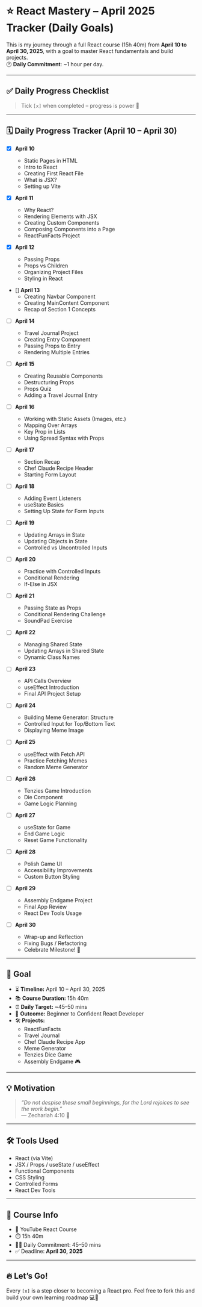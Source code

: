 # ⭐ React Mastery – April 2025 Tracker (Daily Goals)

This is my journey through a full React course (15h 40m) from **April 10 to April 30, 2025**, with a goal to master React fundamentals and build projects.  
🕐 **Daily Commitment**: ~1 hour per day.

---

## ✅ Daily Progress Checklist

> Tick `[x]` when completed – progress is power 💪

---

## 🗓️ Daily Progress Tracker (April 10 – April 30)

- [x] **April 10**
  - Static Pages in HTML
  - Intro to React
  - Creating First React File
  - What is JSX?
  - Setting up Vite
  
- [x] **April 11**
  - Why React?
  - Rendering Elements with JSX
  - Creating Custom Components
  - Composing Components into a Page
  - ReactFunFacts Project
  
- [x] **April 12**
  - Passing Props
  - Props vs Children
  - Organizing Project Files
  - Styling in React
  
- [] **April 13**
  - Creating Navbar Component
  - Creating MainContent Component
  - Recap of Section 1 Concepts
  
- [ ] **April 14**
  - Travel Journal Project
  - Creating Entry Component
  - Passing Props to Entry
  - Rendering Multiple Entries
  
- [ ] **April 15**
  - Creating Reusable Components
  - Destructuring Props
  - Props Quiz
  - Adding a Travel Journal Entry
  
- [ ] **April 16**
  - Working with Static Assets (Images, etc.)
  - Mapping Over Arrays
  - Key Prop in Lists
  - Using Spread Syntax with Props
  
- [ ] **April 17**
  - Section Recap
  - Chef Claude Recipe Header
  - Starting Form Layout
  
- [ ] **April 18**
  - Adding Event Listeners
  - useState Basics
  - Setting Up State for Form Inputs
  
- [ ] **April 19**
  - Updating Arrays in State
  - Updating Objects in State
  - Controlled vs Uncontrolled Inputs
  
- [ ] **April 20**
  - Practice with Controlled Inputs
  - Conditional Rendering
  - If-Else in JSX
  
- [ ] **April 21**
  - Passing State as Props
  - Conditional Rendering Challenge
  - SoundPad Exercise
  
- [ ] **April 22**
  - Managing Shared State
  - Updating Arrays in Shared State
  - Dynamic Class Names
  
- [ ] **April 23**
  - API Calls Overview
  - useEffect Introduction
  - Final API Project Setup
  
- [ ] **April 24**
  - Building Meme Generator: Structure
  - Controlled Input for Top/Bottom Text
  - Displaying Meme Image
  
- [ ] **April 25**
  - useEffect with Fetch API
  - Practice Fetching Memes
  - Random Meme Generator
  
- [ ] **April 26**
  - Tenzies Game Introduction
  - Die Component
  - Game Logic Planning
  
- [ ] **April 27**
  - useState for Game
  - End Game Logic
  - Reset Game Functionality
  
- [ ] **April 28**
  - Polish Game UI
  - Accessibility Improvements
  - Custom Button Styling
  
- [ ] **April 29**
  - Assembly Endgame Project
  - Final App Review
  - React Dev Tools Usage
  
- [ ] **April 30**
  - Wrap-up and Reflection
  - Fixing Bugs / Refactoring
  - Celebrate Milestone! 🎉

---

## 🎯 Goal

- ⏳ **Timeline:** April 10 – April 30, 2025  
- 📚 **Course Duration:** 15h 40m  
- ⏰ **Daily Target:** ~45–50 mins  
- 🧠 **Outcome:** Beginner to Confident React Developer  
- 🛠️ **Projects:**  
  - ReactFunFacts  
  - Travel Journal  
  - Chef Claude Recipe App  
  - Meme Generator  
  - Tenzies Dice Game  
  - Assembly Endgame 🎮  

---

## 💡 Motivation

> _“Do not despise these small beginnings, for the Lord rejoices to see the work begin.”_  
> — Zechariah 4:10 🙌

---

## 🛠️ Tools Used

- React (via Vite)
- JSX / Props / useState / useEffect
- Functional Components
- CSS Styling
- Controlled Forms
- React Dev Tools

---

## 🔗 Course Info

- 🎥 YouTube React Course  
- ⏱️ 15h 40m  
- 👨‍💻 Daily Commitment: 45–50 mins  
- ✅ Deadline: **April 30, 2025**

---

## 🔥 Let’s Go!

Every `[x]` is a step closer to becoming a React pro. Feel free to fork this and build your own learning roadmap 💻🚀
